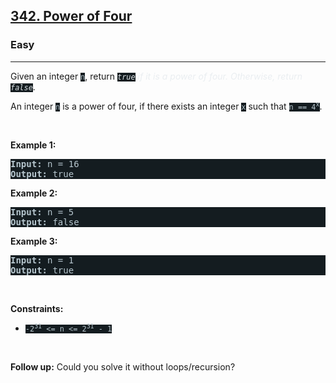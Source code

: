 <h2><a href="https://leetcode.com/problems/power-of-four/">342. Power of Four</a></h2><h3>Easy</h3><hr><div style="border-color: rgb(91, 119, 134) !important;"><p style="border-color: rgb(91, 119, 134) !important;">Given an integer <code style="background-color: rgb(20, 28, 32) !important; color: rgb(183, 198, 205) !important; border-color: rgb(83, 109, 121) !important;">n</code>, return <em style="color: rgb(234, 238, 241) !important; border-color: rgb(91, 119, 134) !important;"><code style="background-color: rgb(20, 28, 32) !important; color: rgb(222, 229, 232) !important; border-color: rgb(83, 109, 121) !important;">true</code> if it is a power of four. Otherwise, return <code style="background-color: rgb(20, 28, 32) !important; color: rgb(222, 229, 232) !important; border-color: rgb(83, 109, 121) !important;">false</code></em>.</p>

<p style="border-color: rgb(91, 119, 134) !important;">An integer <code style="background-color: rgb(20, 28, 32) !important; color: rgb(183, 198, 205) !important; border-color: rgb(83, 109, 121) !important;">n</code> is a power of four, if there exists an integer <code style="background-color: rgb(20, 28, 32) !important; color: rgb(183, 198, 205) !important; border-color: rgb(83, 109, 121) !important;">x</code> such that <code style="background-color: rgb(20, 28, 32) !important; color: rgb(183, 198, 205) !important; border-color: rgb(83, 109, 121) !important;">n == 4<sup style="border-color: rgb(83, 109, 121) !important;">x</sup></code>.</p>

<p style="border-color: rgb(91, 119, 134) !important;">&nbsp;</p>
<p style="border-color: rgb(91, 119, 134) !important;"><strong class="example" style="border-color: rgb(91, 119, 134) !important;">Example 1:</strong></p>
<pre style="background-color: rgb(20, 28, 32) !important; color: rgb(182, 198, 206) !important; border-color: rgb(83, 109, 122) !important;"><strong style="border-color: rgb(83, 109, 122) !important;">Input:</strong> n = 16
<strong style="border-color: rgb(83, 109, 122) !important;">Output:</strong> true
</pre><p style="border-color: rgb(91, 119, 134) !important;"><strong class="example" style="border-color: rgb(91, 119, 134) !important;">Example 2:</strong></p>
<pre style="background-color: rgb(20, 28, 32) !important; color: rgb(182, 198, 206) !important; border-color: rgb(83, 109, 122) !important;"><strong style="border-color: rgb(83, 109, 122) !important;">Input:</strong> n = 5
<strong style="border-color: rgb(83, 109, 122) !important;">Output:</strong> false
</pre><p style="border-color: rgb(91, 119, 134) !important;"><strong class="example" style="border-color: rgb(91, 119, 134) !important;">Example 3:</strong></p>
<pre style="background-color: rgb(20, 28, 32) !important; color: rgb(182, 198, 206) !important; border-color: rgb(83, 109, 122) !important;"><strong style="border-color: rgb(83, 109, 122) !important;">Input:</strong> n = 1
<strong style="border-color: rgb(83, 109, 122) !important;">Output:</strong> true
</pre>
<p style="border-color: rgb(91, 119, 134) !important;">&nbsp;</p>
<p style="border-color: rgb(91, 119, 134) !important;"><strong style="border-color: rgb(91, 119, 134) !important;">Constraints:</strong></p>

<ul style="border-color: rgb(91, 119, 134) !important;">
	<li style="border-color: rgb(91, 119, 134) !important;"><code style="background-color: rgb(20, 28, 32) !important; color: rgb(183, 198, 205) !important; border-color: rgb(83, 109, 121) !important;">-2<sup style="border-color: rgb(83, 109, 121) !important;">31</sup> &lt;= n &lt;= 2<sup style="border-color: rgb(83, 109, 121) !important;">31</sup> - 1</code></li>
</ul>

<p style="border-color: rgb(91, 119, 134) !important;">&nbsp;</p>
<strong style="border-color: rgb(91, 119, 134) !important;">Follow up:</strong> Could you solve it without loops/recursion?</div>